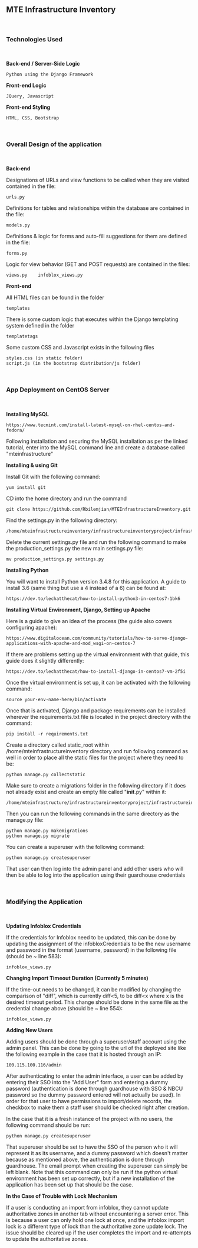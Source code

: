 MTE Infrastructure Inventory
-

<br>

<h3>Technologies Used</h3>

<br>

<strong>Back-end / Server-Side Logic</strong>
    
    Python using the Django Framework
    
<strong>Front-end Logic</strong>

    JQuery, Javascript

<strong>Front-end Styling</strong>

    HTML, CSS, Bootstrap

<br>

<h3>Overall Design of the application</h3>

<br>

<strong>Back-end</strong>

Designations of URLs and view functions to be called when they are visited contained in the file:

    urls.py

Definitions for tables and relationships within the database are contained in the file:

    models.py
    
Definitions & logic for forms and auto-fill suggestions for them are defined in the file:
    
    forms.py
    
Logic for view behavior (GET and POST requests) are contained in the files:

    views.py    infoblox_views.py
  
<strong>Front-end</strong>

All HTML files can be found in the folder 

    templates

There is some custom logic that executes within the Django templating system defined in the folder

    templatetags
    
Some custom CSS and Javascript exists in the following files

    styles.css (in static folder)
    script.js (in the bootstrap distribution/js folder)
    
<br>

<h3>App Deployment on CentOS Server</h3>

<br>

<strong>Installing MySQL</strong>

    https://www.tecmint.com/install-latest-mysql-on-rhel-centos-and-fedora/
    
Following installation and securing the MySQL installation as per the linked tutorial, enter into the
MySQL command line and create a database called "mteinfrastructure"

<strong>Installing & using Git</strong>

Install Git with the following command:

    yum install git
    
CD into the home directory and run the command

    git clone https://github.com/Rbilemjian/MTEInfrastructureInventory.git
    
Find the settings.py in the following directory:

    /home/mteinfrastructureinventory/infrastructureinventoryproject/infrastructureinventoryproject
    
Delete the current settings.py file and run the following command to make the production_settings.py the new main settings.py file:

    mv production_settings.py settings.py
    
    
<strong> Installing Python </strong>

You will want to install Python version 3.4.8 for this application.
A guide to install 3.6 (same thing but use a 4 instead of a 6) can be found at:

    https://dev.to/lechatthecat/how-to-install-python3-in-centos7-1bk6
    
<strong>Installing Virtual Environment, Django, Setting up Apache</strong>

Here is a guide to give an idea of the process (the guide also covers configuring apache):

    https://www.digitalocean.com/community/tutorials/how-to-serve-django-applications-with-apache-and-mod_wsgi-on-centos-7
    
If there are problems setting up the virtual environment with that guide, this guide does it slightly differently:

    https://dev.to/lechatthecat/how-to-install-django-in-centos7-vm-2f5i
    
Once the virtual environment is set up, it can be activated with the following command:

    source your-env-name-here/bin/activate

Once that is activated, Django and package requirements can be installed wherever the requirements.txt file is located in the project
directory with the command:

    pip install -r requirements.txt
    
Create a directory called static_root within /home/mteinfrastructureinventory directory and run following command as well
in order to place all the static files for the project where they need to be:

    python manage.py collectstatic
    
Make sure to create a migrations folder in the following directory if it does not already exist and create an empty file called "__init__.py" within it:

    /home/mteinfrastructure/infrastructureinventoryproject/infrastructureinventoryapp
    
Then you can run the following commands in the same directory as the manage.py file:

    python manage.py makemigrations
    python manage.py migrate
    
You can create a superuser with the following command: 

    python manage.py createsuperuser
    
That user can then log into the admin panel and add other users who will then be able to log into the application using their guardhouse credentials

<br>

<h3>Modifying the Application</h3>

<br>

<strong>Updating Infoblox Credentials</strong>

If the credentials for Infoblox need to be updated, this can be done by updating the assignment of the infobloxCredentials to be the new username and password in the format (username, password) 
in the following file (should be ~ line 583): 

    infoblox_views.py
    
    
<strong>Changing Import Timeout Duration (Currently 5 minutes)</strong>
    
If the time-out needs to be changed, it can be modified by changing the comparison of "diff", which is currently diff<5, to be diff<x where x is the desired timeout period. 
This change should be done in the same file as the credential change above (should be ~ line 554):

    infoblox_views.py
    
<strong>Adding New Users</strong>

Adding users should be done through a superuser/staff account using the admin panel. This can be done by going to the url of the deployed site like the following example in the case that it is hosted through an IP:

    100.115.100.116/admin
    
After authenticating to enter the admin interface, a user can be added by entering their SSO into the "Add User" form and entering a dummy password 
(authentication is done through guardhouse with SSO & NBCU password so the dummy password entered will not actually be used).
In order for that user to have permissions to import/delete records, the checkbox to make them a staff user should be checked right after creation.

In the case that it is a fresh instance of the project with no users, the following command should be run:

    python manage.py createsuperuser
    
That superuser should be set to have the SSO of the person who it will represent it as its username, and a dummy password which doesn't matter because as mentioned above, the authentication is done through guardhouse.
The email prompt when creating the superuser can simply be left blank.
Note that this command can only be run if the python virtual environment has been set up correctly, but if a new installation of the application has been set up that should be the case.

<strong>In the Case of Trouble with Lock Mechanism</strong>

If a user is conducting an import from infoblox, they cannot update authoritative zones in another tab without encountering a server error. This is because a user can only hold one lock at once, 
and the infoblox import lock is a different type of lock than the authoritative zone update lock. The issue should be cleared up if the user completes the import and re-attempts to update the authoritative zones.
    

    


    
    

    

    


